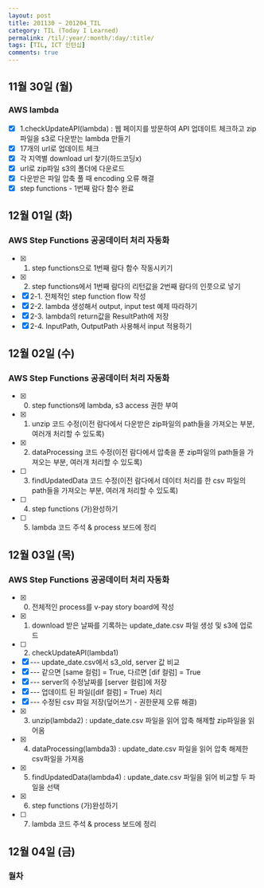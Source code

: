 ```yaml
---
layout: post
title: 201130 ~ 201204_TIL
category: TIL (Today I Learned)
permalink: /til/:year/:month/:day/:title/
tags: [TIL, ICT 인턴십]
comments: true
---
```

## 11월 30일 (월)
### AWS lambda
- [x] 1.checkUpdateAPI(lambda) : 웹 페이지를 방문하여 API 업데이트 체크하고 zip 파일을 s3로 다운받는 lambda 만들기
- [x] 17개의 url로 업데이트 체크
- [x] 각 지역별 download url 찾기(하드코딩x)
- [x] url로 zip파일 s3의 폴더에 다운로드
- [x] 다운받은 파일 압축 풀 때 encoding 오류 해결
- [x] step functions - 1번째 람다 함수 완료

## 12월 01일 (화)
### AWS Step Functions 공공데이터 처리 자동화
- [x] 1. step functions으로 1번째 람다 함수 작동시키기
- [x] 2. step functions에서 1번째 람다의 리턴값을 2번째 람다의 인풋으로 넣기
- [x] 2-1. 전체적인 step function flow 작성
- [x] 2-2. lambda 생성해서 output, input test 예제 따라하기
- [x] 2-3. lambda의 return값을 ResultPath에 저장
- [x] 2-4. InputPath, OutputPath 사용해서 input 적용하기

## 12월 02일 (수)
### AWS Step Functions 공공데이터 처리 자동화
- [x] 0. step functions에 lambda, s3 access 권한 부여
- [x] 1. unzip 코드 수정(이전 람다에서 다운받은 zip파일의 path들을 가져오는 부분, 여러개 처리할 수 있도록)
- [x] 2. dataProcessing 코드 수정(이전 람다에서 압축을 푼 zip파일의 path들을 가져오는 부분, 여러개 처리할 수 있도록)
- [ ] 3. findUpdatedData 코드 수정(이전 람다에서 데이터 처리를 한 csv 파일의 path들을 가져오는 부분, 여러개 처리할 수 있도록)
- [ ] 4. step functions (가)완성하기
- [ ] 5. lambda 코드 주석 & process 보드에 정리


## 12월 03일 (목)
### AWS Step Functions 공공데이터 처리 자동화
- [x] 0. 전체적인 process를 v-pay story board에 작성
- [x] 1. download 받은 날짜를 기록하는 update_date.csv 파일 생성 및 s3에 업로드
- [ ] 2. checkUpdateAPI(lambda1)
- [x] --- update_date.csv에서 s3_old, server 값 비교
- [x] --- 같으면 [same 컬럼] = True, 다르면 [dif 컬럼] = True
- [x] --- server의 수정날짜를 [server 컬럼]에 저장
- [x] --- 업데이트 된 파일([dif 컬럼] = True) 처리
- [x] --- 수정된 csv 파일 저장(덮어쓰기 - 권한문제 오류 해결)
- [x] 3. unzip(lambda2)  : update_date.csv 파일을 읽어 압축 해제할 zip파일을 읽어옴
- [x] 4. dataProcessing(lambda3) : update_date.csv 파일을 읽어 압축 해제한 csv파일을 가져옴
- [x] 5. findUpdatedData(lambda4) : update_date.csv 파일을 읽어 비교할 두 파일을 선택
- [x] 6. step functions (가)완성하기
- [ ] 7. lambda 코드 주석 & process 보드에 정리

## 12월 04일 (금)
### 월차
